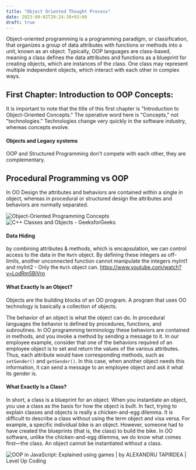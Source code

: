 ```yaml
---
title: "Object Oriented Thought Process"
date: 2023-09-02T20:24:38+03:00
draft: true
---
```


Object-oriented programming is a programming paradigm, or classification, that organizes a group of data attributes with functions or methods into a unit, known as an object. Typically, OOP languages are class-based, meaning a class defines the data attributes and functions as a blueprint for creating objects, which are instances of the class. One class may represent multiple independent objects, which interact with each other in complex ways.

## First Chapter: Introduction to OOP Concepts:
  
It is important to note that the title of this first chapter is "Introduction to Object-Oriented Concepts." The operative word here is "Concepts," not "technologies." Technologies change very quickly in the software industry, whereas concepts evolve.

#### Objects and Legacy systems
OOP and Structured Programming don't compete with each other, they are complementary.

## Procedural Programming vs OOP

In OO Design the attributes and behaviors are contained within a single in object, whereas in procedural or structured design the attributes and behaviors are normally separated.

![Object-Oriented Programming Concepts](https://devopedia.org/images/article/264/9332.1585228697.jpg)
![C++ Classes and Objects - GeeksforGeeks](https://media.geeksforgeeks.org/wp-content/cdn-uploads/Classes-and-Objects-in-C.png)

#### Data Hiding

by combining attributes & methods, which is encapsulation, we can control access to the data in the `Math` object. By defining these integers as off-limits, another unconnected function cannot manipulate the integers myInt1 and myInt2 - Only the `Math` object can.
https://www.youtube.com/watch?v=LodRm5BiVro
#### What Exactly Is an Object?
 Objects are the building blocks of an OO program. A program that uses OO technology is basically a collection of objects.
 
The behavior of an object is what the object can do. In procedural languages the behavior is defined by procedures, functions, and subroutines. In OO programming terminology these behaviors are contained in methods, and you invoke a method by sending a message to it. In our employee example, consider that one of the behaviors required of an employee object is to set and return the values of the various attributes. Thus, each attribute would have corresponding methods, such as `setGender()` and `getGender()`. In this case, when another object needs this information, it can send a message to an employee object and ask it what its gender is.
 
#### What Exactly Is a Class? 
In short, a class is a blueprint for an object. When you instantiate an object, you use a class as the basis for how the object is built. In fact, trying to explain classes and objects is really a chicken-and-egg dilemma. It is difficult to describe a class without using the term object and visa versa. For example, a specific individual bike is an object. However, someone had to have created the blueprints (that is, the class) to build the bike. In OO software, unlike the chicken-and-egg dilemma, we do know what comes first—the class.
An object cannot be instantiated without a class.

![OOP in JavaScript: Explained using games | by ALEXANDRU TAPIRDEA | Level Up  Coding](https://miro.medium.com/v2/resize:fit:717/0*ieq1DK9xP2q2Ztrv)


